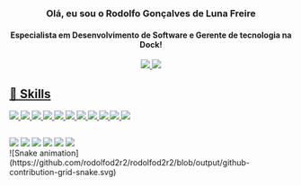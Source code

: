 
<!--
**rodolfod2r2/rodolfod2r2** is a ✨ _special_ ✨ repository because its `README.md` (this file) appears on your GitHub profile.

Here are some ideas to get you started:

- 🔭 I’m currently working on ...
- 🌱 I’m currently learning ...
- 👯 I’m looking to collaborate on ...
- 🤔 I’m looking for help with ...
- 💬 Ask me about ...
- 📫 How to reach me: ...
- 😄 Pronouns: ...
- ⚡ Fun fact: ...
-->


<div align="center">
  
  ### Olá, eu sou o Rodolfo Gonçalves de Luna Freire
  
  #### Especialista em Desenvolvimento de Software e Gerente de tecnologia na Dock!

</div>

<div align="center">
  <a href="https://github.com/rodolfod2r2">
  <img height="190em" src="https://github-readme-stats.vercel.app/api?username=rodolfod2r2&show_icons=true&theme=default &include_all_commits=true&count_private=true" />
  <img height="190em" src="https://github-readme-stats.vercel.app/api/top-langs/?username=rodolfod2r2&layout=compact&langs_count=7&theme=default" />
</div>
  
## 🚀 Skills
  
  <img height="24px" src="https://img.shields.io/badge/Java-0077B5?style=for-the-badge&logo=java&logoColor=white" />
  <img height="24px" src="https://img.shields.io/badge/Spring_Boot-6DB33F?style=for-the-badge&logo=spring&logoColor=white" />
  <img height="24px" src="https://img.shields.io/badge/PHP-777BB4?style=for-the-badge&logo=php&logoColor=white" />
  <img height="24px" src="https://img.shields.io/badge/Python-3776AB?style=for-the-badge&logo=python&logoColor=white" />
  <img height="24px" src="https://img.shields.io/badge/React-20232A?style=for-the-badge&logo=react&logoColor=61DAFB" />
   <img height="24px" src="https://img.shields.io/badge/React_Native-20232A?style=for-the-badge&logo=react&logoColor=61DAFB" />
  
  <img height="24px" src="https://img.shields.io/badge/Bootstrap-563D7C?style=for-the-badge&logo=bootstrap&logoColor=white" />
  <img height="24px" src="https://img.shields.io/badge/Angular-DD0031?style=for-the-badge&logo=angular&logoColor=white" />
  <img height="24px" src="https://img.shields.io/badge/AngularJS-E23237?style=for-the-badge&logo=angularjs&logoColor=white" />
  
  <img height="24px" src="https://img.shields.io/badge/Gatsby-663399?style=for-the-badge&logo=gatsby&logoColor=white" />
  <img height="24px" src="https://img.shields.io/badge/Vue.js-35495E?style=for-the-badge&logo=vue.js&logoColor=4FC08D" />
  
  
  ## 
 
<div> 
  <a href="#" target="_blank"><img height="24px" src="https://img.shields.io/badge/-LinkedIn-%230077B5?style=for-the-badge&logo=linkedin&logoColor=white" target="_blank"></a>
  <a href="#" target="_blank"><img height="24px" src="https://img.shields.io/badge/YouTube-FF0000?style=for-the-badge&logo=youtube&logoColor=white" target="_blank"></a>
  <a href="#" target="_blank"><img height="24px" src="https://img.shields.io/badge/-Instagram-%23E4405F?style=for-the-badge&logo=instagram&logoColor=white" target="_blank"></a>
 	<a href="#i" target="_blank"><img height="24px" src="https://img.shields.io/badge/Twitch-9146FF?style=for-the-badge&logo=twitch&logoColor=white" target="_blank"></a>
  <a href="#" target="_blank"><img height="24px" src="https://img.shields.io/badge/Discord-7289DA?style=for-the-badge&logo=discord&logoColor=white" target="_blank"></a> 
  <img src="https://img.shields.io/badge/-Gmail-%23333?style=for-the-badge&logo=gmail&logoColor=white" />
</div>
  
  <div>
  ![Snake animation](https://github.com/rodolfod2r2/rodolfod2r2/blob/output/github-contribution-grid-snake.svg)
  </div>  


